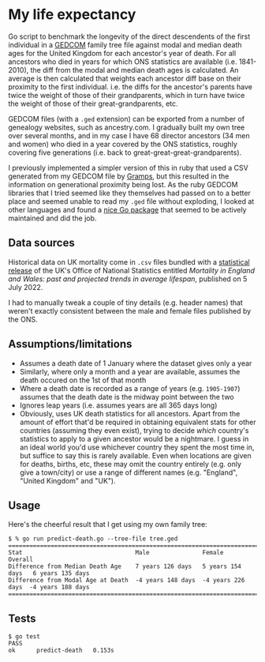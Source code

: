 # My life expectancy

Go script to benchmark the longevity of the direct descendents of the first individual in a [GEDCOM](https://www.gedcom.org/) family tree file against modal and median death ages for the United Kingdom for each ancestor's year of death. For all ancestors who died in years for which ONS statistics are available (i.e. 1841-2010), the diff from the modal and median death ages is calculated. An average is then calculated that weights each ancestor diff base on their proximity to the first individual. i.e. the diffs for the ancestor's parents have twice the weight of those of their grandparents, which in turn have twice the weight of those of their great-grandparents, etc.

GEDCOM files (with a `.ged` extension) can be exported from a number of genealogy websites, such as ancestry.com. I gradually built my own tree over several months, and in my case I have 68 director ancestors (34 men and women) who died in a year covered by the ONS statistics, roughly covering five generations (i.e. back to great-great-great-grandparents).

I previously implemented a simpler version of this in ruby that used a CSV generated from my GEDCOM file by [Gramps](https://gramps-project.org/), but this resulted in the information on generational proximity being lost. As the ruby GEDCOM libraries that I tried seemed like they themselves had passed on to a better place and seemed unable to read my `.ged` file without exploding, I looked at other languages and found a [nice Go package](https://github.com/iand/gedcom) that seemed to be actively maintained and did the job.

## Data sources

Historical data on UK mortality come in `.csv` files bundled with a [statistical release](https://web.archive.org/web/20221124074230/https://www.ons.gov.uk/peoplepopulationandcommunity/birthsdeathsandmarriages/lifeexpectancies/articles/mortalityinenglandandwales/pastandprojectedtrendsinaveragelifespan) of the UK's Office of National Statistics entitled _Mortality in England and Wales: past and projected trends in average lifespan_, published on 5 July 2022.

I had to manually tweak a couple of tiny details (e.g. header names) that weren't exactly consistent between the male and female files published by the ONS.

## Assumptions/limitations

* Assumes a death date of 1 January where the dataset gives only a year
* Similarly, where only a month and a year are available, assumes the death occured on the 1st of that month
* Where a death date is recorded as a range of years (e.g. `1905-1907`) assumes that the death date is the midway point between the two
* Ignores leap years (i.e. assumes years are all 365 days long)
* Obviously, uses UK death statistics for all ancestors. Apart from the amount of effort that'd be required in obtaining equivalent stats for other countries (assuming they even exist), trying to decide _which_ country's statistics to apply to a given ancestor would be a nightmare. I guess in an ideal world you'd use whichever country they spent the most time in, but suffice to say this is rarely available. Even when locations are given for deaths, births, etc, these may omit the country entirely (e.g. only give a town/city) or use a range of different names (e.g. "England", "United Kingdom" and "UK").

## Usage

Here's the cheerful result that I get using my own family tree:

```console
$ % go run predict-death.go --tree-file tree.ged
===========================================================================================
Stat                                Male               Female             Overall
Difference from Median Death Age    7 years 126 days   5 years 154 days   6 years 135 days
Difference from Modal Age at Death  -4 years 148 days  -4 years 226 days  -4 years 188 days
===========================================================================================
```

## Tests

```console
$ go test
PASS
ok  	predict-death	0.153s
```
